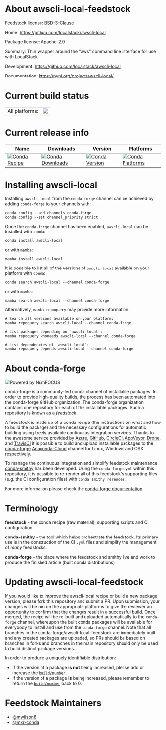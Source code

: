 About awscli-local-feedstock
============================

Feedstock license: [BSD-3-Clause](https://github.com/conda-forge/awscli-local-feedstock/blob/main/LICENSE.txt)

Home: https://github.com/localstack/awscli-local

Package license: Apache-2.0

Summary: Thin wrapper around the "aws" command line interface for use with LocalStack

Development: https://github.com/localstack/awscli-local

Documentation: https://pypi.org/project/awscli-local/

Current build status
====================


<table><tr><td>All platforms:</td>
    <td>
      <a href="https://dev.azure.com/conda-forge/feedstock-builds/_build/latest?definitionId=7898&branchName=main">
        <img src="https://dev.azure.com/conda-forge/feedstock-builds/_apis/build/status/awscli-local-feedstock?branchName=main">
      </a>
    </td>
  </tr>
</table>

Current release info
====================

| Name | Downloads | Version | Platforms |
| --- | --- | --- | --- |
| [![Conda Recipe](https://img.shields.io/badge/recipe-awscli--local-green.svg)](https://anaconda.org/conda-forge/awscli-local) | [![Conda Downloads](https://img.shields.io/conda/dn/conda-forge/awscli-local.svg)](https://anaconda.org/conda-forge/awscli-local) | [![Conda Version](https://img.shields.io/conda/vn/conda-forge/awscli-local.svg)](https://anaconda.org/conda-forge/awscli-local) | [![Conda Platforms](https://img.shields.io/conda/pn/conda-forge/awscli-local.svg)](https://anaconda.org/conda-forge/awscli-local) |

Installing awscli-local
=======================

Installing `awscli-local` from the `conda-forge` channel can be achieved by adding `conda-forge` to your channels with:

```
conda config --add channels conda-forge
conda config --set channel_priority strict
```

Once the `conda-forge` channel has been enabled, `awscli-local` can be installed with `conda`:

```
conda install awscli-local
```

or with `mamba`:

```
mamba install awscli-local
```

It is possible to list all of the versions of `awscli-local` available on your platform with `conda`:

```
conda search awscli-local --channel conda-forge
```

or with `mamba`:

```
mamba search awscli-local --channel conda-forge
```

Alternatively, `mamba repoquery` may provide more information:

```
# Search all versions available on your platform:
mamba repoquery search awscli-local --channel conda-forge

# List packages depending on `awscli-local`:
mamba repoquery whoneeds awscli-local --channel conda-forge

# List dependencies of `awscli-local`:
mamba repoquery depends awscli-local --channel conda-forge
```


About conda-forge
=================

[![Powered by
NumFOCUS](https://img.shields.io/badge/powered%20by-NumFOCUS-orange.svg?style=flat&colorA=E1523D&colorB=007D8A)](https://numfocus.org)

conda-forge is a community-led conda channel of installable packages.
In order to provide high-quality builds, the process has been automated into the
conda-forge GitHub organization. The conda-forge organization contains one repository
for each of the installable packages. Such a repository is known as a *feedstock*.

A feedstock is made up of a conda recipe (the instructions on what and how to build
the package) and the necessary configurations for automatic building using freely
available continuous integration services. Thanks to the awesome service provided by
[Azure](https://azure.microsoft.com/en-us/services/devops/), [GitHub](https://github.com/),
[CircleCI](https://circleci.com/), [AppVeyor](https://www.appveyor.com/),
[Drone](https://cloud.drone.io/welcome), and [TravisCI](https://travis-ci.com/)
it is possible to build and upload installable packages to the
[conda-forge](https://anaconda.org/conda-forge) [Anaconda-Cloud](https://anaconda.org/)
channel for Linux, Windows and OSX respectively.

To manage the continuous integration and simplify feedstock maintenance
[conda-smithy](https://github.com/conda-forge/conda-smithy) has been developed.
Using the ``conda-forge.yml`` within this repository, it is possible to re-render all of
this feedstock's supporting files (e.g. the CI configuration files) with ``conda smithy rerender``.

For more information please check the [conda-forge documentation](https://conda-forge.org/docs/).

Terminology
===========

**feedstock** - the conda recipe (raw material), supporting scripts and CI configuration.

**conda-smithy** - the tool which helps orchestrate the feedstock.
                   Its primary use is in the construction of the CI ``.yml`` files
                   and simplify the management of *many* feedstocks.

**conda-forge** - the place where the feedstock and smithy live and work to
                  produce the finished article (built conda distributions)


Updating awscli-local-feedstock
===============================

If you would like to improve the awscli-local recipe or build a new
package version, please fork this repository and submit a PR. Upon submission,
your changes will be run on the appropriate platforms to give the reviewer an
opportunity to confirm that the changes result in a successful build. Once
merged, the recipe will be re-built and uploaded automatically to the
`conda-forge` channel, whereupon the built conda packages will be available for
everybody to install and use from the `conda-forge` channel.
Note that all branches in the conda-forge/awscli-local-feedstock are
immediately built and any created packages are uploaded, so PRs should be based
on branches in forks and branches in the main repository should only be used to
build distinct package versions.

In order to produce a uniquely identifiable distribution:
 * If the version of a package **is not** being increased, please add or increase
   the [``build/number``](https://docs.conda.io/projects/conda-build/en/latest/resources/define-metadata.html#build-number-and-string).
 * If the version of a package **is** being increased, please remember to return
   the [``build/number``](https://docs.conda.io/projects/conda-build/en/latest/resources/define-metadata.html#build-number-and-string)
   back to 0.

Feedstock Maintainers
=====================

* [@mwilson8](https://github.com/mwilson8/)
* [@mxr-conda](https://github.com/mxr-conda/)

